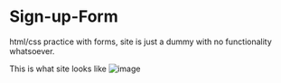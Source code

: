 # Sign-up-Form

html/css practice with forms, site is just a dummy with no functionality whatsoever.

This is what site looks like
![image](https://github.com/Yiosy/Sign-up-Form/assets/150297399/0fb83844-02ac-4842-920f-7f4d1f944079)
